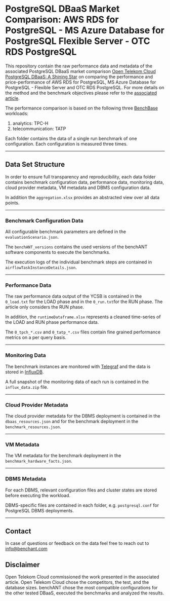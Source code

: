 # PostgreSQL DBaaS Market Comparison: AWS RDS for PostgreSQL - MS Azure Database for PostgreSQL Flexible Server - OTC RDS PostgreSQL 

This repository contain the raw performance data and metadata of the associated PostgreSQL DBaaS market comparison [Open Telekom Cloud PostgreSQL DBaaS:
A Shining Star](TODO) on comparing the performance and price-performance of AWS RDS for PostgreSQL, MS Azure Database for PostgreSQL - Flexible Server and OTC RDS PostgreSQL. For more details on the method and the benchmark objectives please refer to the [associated article](https://benchant.com/insights/otc-postgresql-shining-star). 

The performance comparison is based on the following three [BenchBase](https://github.com/cmu-db/benchbase) workloads:
1. analytics: TPC-H
2. telecommunication: TATP

Each folder contains the data of a single run benchmark of one configuration. Each configuration is measured three times.  

***

## Data Set Structure


In order to ensure full transparency and reproducibility,  each data folder contains benchmark configuration data,  performance data, monitoring data, cloud provider metadata, VM metadata and DBMS configuration data.

In addition the `aggregation.xlsx` provides an abstracted view over all data points.  

***

### Benchmark Configuration Data

All configurable benchmark parameters are defined in the `evaluationScenario.json`.

The `benchANT_versions` contains the used versions of the benchANT software components to execute the benchmarks. 

The execution logs of the individual benchmark steps are contained in `airflowTaskInstanceDetails.json`. 

***

### Performance Data

The raw performance data output of the YCSB is contained in the `0_load.txt`  for the LOAD phase and in the `0_run.txt`for the RUN phase. The article only considers the RUN phase. 

In addition, the `runtimeDataframe.xlsx` represents a cleaned time-series of the LOAD and RUN phase performance data. 
 
The `0_tpch_*.csv` and `0_tatp_*.csv` files contain fine grained performance metrics on a per query basis. 

***

### Monitoring Data

The  benchmark instances are monitored with [Telegraf](https://github.com/influxdata/telegraf) and the data is stored in [InfluxDB](https://github.com/influxdata/influxdb). 

A full snapshot of the monitoring data of each run is contained in the  `influx_data.zip` file.



*** 

### Cloud Provider Metadata

The cloud provider metadata for the DBMS deployment is contained in the `dbaas_resources.json`  and for the benchmark deployment in the `benchmark_resources.json`. 


*** 

### VM Metadata

The VM metadata for the  benchmark deployment in the `benchmark_hardware_facts.json`.  


*** 

### DBMS Metadata

For each DBMS, relevant configuration files and cluster states are stored before executing the workload. 

DBMS-specific files are contained in each folder, e.g. `postgresql.conf` for PostgreSQL DBMS deployments. 

*** 


## Contact

In case of questions or feedback on the data feel free to reach out to info@benchant.com

## Disclaimer

Open Telekom Cloud commissioned the work presented in the associated article. Open Telekom Cloud chose the competitors, the test, and the database sizes. benchANT chose the most compatible configurations for the other tested DBaaS, executed the benchmarks and analyzed the results.

